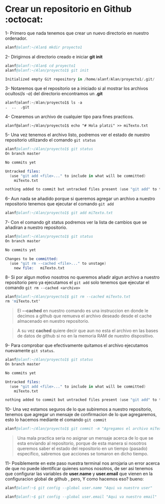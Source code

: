 # **Crear un repositorio en Github :octocat:**

1- Primero que nada tenemos que crear un nuevo directorio en nuestro ordenador.
```s
alanf@alanf:~/Alan$ mkdir proyecto1
```
2- Dirigirnos al directorio creado e iniciar **git init**
```s
alanf@alanf:~/Alan$ cd proyecto1
alanf@alanf:~/Alan/proyecto1$ git init 

Initialized empty Git repository in /home/alanf/Alan/proyecto1/.git/
```
3- Notaremos que el repositorio se a iniciado si al mostrar los archivos ocultos(*ls -a*) del directorio encontramos un **.git**
```v
alanf@alanf:~/Alan/proyecto1$ ls -a
.  ..  .git
```
4- Crearemos un archivo de cualquier tipo para fines practicos.
```vim
alanf@alanf:~/Alan/proyecto1$ echo "# Hola platzi" >> miTexto.txt
```
5- Una vez tenemos el archivo listo, podremos ver el estado de nuestro repositorio utilizando el comando `git status`
```s
alanf@alanf:~/Alan/proyecto1$ git status
On branch master

No commits yet

Untracked files:
  (use "git add <file>..." to include in what will be committed)
	miTexto.txt

nothing added to commit but untracked files present (use "git add" to track)
```
6- Aun nada se añadido porque si queremos agregar un archivo a nuestro repositorio tenemos que ejecutar el comando `git add` 
```s
alanf@alanf:~/Alan/proyecto1$ git add miTexto.txt 
```
7- Con el comando git status podremos ver la lista de cambios que se añadiran a nuestro repositorio.
```s
alanf@alanf:~/Alan/proyecto1$ git status
On branch master

No commits yet

Changes to be committed:
  (use "git rm --cached <file>..." to unstage)
	new file:   miTexto.txt
```
8- Si por algun motivo nosotros no queremos añadir algun archivo a nuestro repositorio pero ya ejecutamos el `git add` solo tenemos que ejecutar el comando `git rm --cached <archivo>`
```s
alanf@alanf:~/Alan/proyecto1$ git rm --cached miTexto.txt 
rm 'miTexto.txt'
```
> El **--cached** en nuestro comando es una instruccion en donde le decimos a github que remueva el archivo deseado desde el cache almacenado en nuestro repositorio.

>A su vez **cached** quiere decir que aun no esta el archivo en las bases de datos de github si no en la memoria RAM de nuestro dispositivo.

9- Para comprobar que efectivamente quitamos el archivo ejecutamos nuevamente `git status`.
```s
alanf@alanf:~/Alan/proyecto1$ git status
On branch master

No commits yet

Untracked files:
  (use "git add <file>..." to include in what will be committed)
	miTexto.txt

nothing added to commit but untracked files present (use "git add" to track)
```
10- Una vez estamos seguros de lo que subiremos a nuestro repositorio, tenemos que agregar un mensaje de confirmacion de lo que agregaremos, esto lo hacemos mediante el comando `git commit` 
```s
alanf@alanf:~/Alan/proyecto1$ git commit -m "Agregamos el archivo miTexto.txt al repositorio"
```
> Una mala practica seria no asignar un mensaje acerca de lo que se esta enviando al repositorio, porque de esta manera si nosotros queremos saber el estado del repositorio en un tiempo (pasado) especifico, sabremos que acciones se tomaron en dicho tiempo.

11- Posiblemente en este paso nuestra terminal nos arrojaria un error acerca de que no puede identificar quienes somos nosotros, de ser asi tenemos que configurar las variables de **user.name** y **user.email** que vienen en la configuracion global de github , pero, Y como hacemos eso? bueno:

```s
alanf@alanf:~$ git config --global user.name "Aqui va nuestro user"

alanf@alanf:~$ git config --global user.email "Aqui va nuestro email"
```

